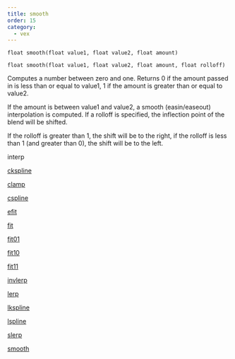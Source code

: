 ```yaml
---
title: smooth
order: 15
category:
  - vex
---
```


`float smooth(float value1, float value2, float amount)`

`float smooth(float value1, float value2, float amount, float rolloff)`

Computes a number between zero and one. Returns 0 if the amount passed
in is less than or equal to value1, 1 if the amount is greater than or
equal to value2.

If the amount is between value1 and value2, a smooth (easin/easeout)
interpolation is computed. If a rolloff is specified, the inflection
point of the blend will be shifted.

If the rolloff is greater than 1, the shift will be to the right, if the
rolloff is less than 1 (and greater than 0), the shift will be to the
left.


interp

[ckspline](ckspline.html)

[clamp](clamp.html)

[cspline](cspline.html)

[efit](efit.html)

[fit](fit.html)

[fit01](fit01.html)

[fit10](fit10.html)

[fit11](fit11.html)

[invlerp](invlerp.html)

[lerp](lerp.html)

[lkspline](lkspline.html)

[lspline](lspline.html)

[slerp](slerp.html)

[smooth](smooth.html)
